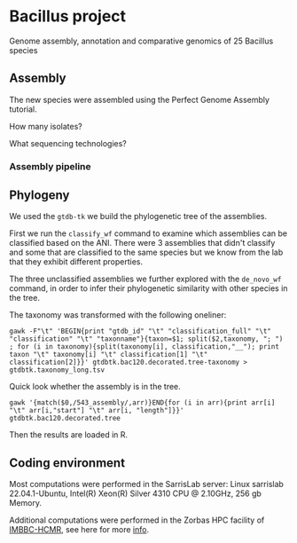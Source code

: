 # Bacillus project
Genome assembly, annotation and comparative genomics of 25 Bacillus species 

## Assembly
The new species were assembled using the Perfect Genome Assembly tutorial.

How many isolates?

What sequencing technologies?

### Assembly pipeline

## Phylogeny
We used the `gtdb-tk` we build the phylogenetic tree of the assemblies.

First we run the `classify_wf` command to examine which assemblies can be 
classified based on the ANI. There were 3 assemblies that didn't classify
and some that are classified to the same species but we know from the lab
that they exhibit different properties.

The three unclassified assemblies we further explored with the `de_novo_wf` command,
in order to infer their phylogenetic similarity with other species in the tree.

The taxonomy was transformed with the following oneliner:

```
gawk -F"\t" 'BEGIN{print "gtdb_id" "\t" "classification_full" "\t" "classification" "\t" "taxonname"}{taxon=$1; split($2,taxonomy, "; ") ; for (i in taxonomy){split(taxonomy[i], classification,"__"); print taxon "\t" taxonomy[i] "\t" classification[1] "\t" classification[2]}}' gtdbtk.bac120.decorated.tree-taxonomy > gtdbtk.taxonomy_long.tsv
```
Quick look whether the assembly is in the tree.
```
gawk '{match($0,/543_assembly/,arr)}END{for (i in arr){print arr[i] "\t" arr[i,"start"] "\t" arr[i, "length"]}}' gtdbtk.bac120.decorated.tree
```
Then the results are loaded in R.

## Coding environment

Most computations were performed in the SarrisLab server: Linux sarrislab 22.04.1-Ubuntu,
Intel(R) Xeon(R) Silver 4310 CPU @ 2.10GHz, 256 gb Memory.

Additional computations were performed in the Zorbas HPC facility of [IMBBC-HCMR](https://hpc.hcmr.gr),
see here for more [info](https://doi.org/10.1093/gigascience/giab053).


